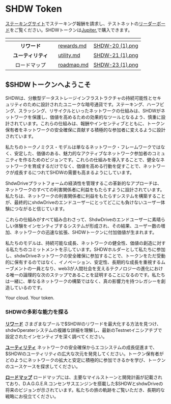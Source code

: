 # SHDW Token

[ステーキングサイト](https://testnet.shdwdrive.com)でステーキング報酬を請求し、テストネットの[リーダーボード](https://testnet.shdwdrive.com/status-dashboard)をご覧ください。SHDWトークンは[Jupiter.](https://jup.ag/swap/USDC-SHDW)で購入できます。

<table data-view="cards"><thead><tr><th></th><th align="center"></th><th align="center"></th><th data-hidden data-card-target data-type="content-ref"></th><th data-hidden data-card-cover data-type="files"></th></tr></thead><tbody><tr><td></td><td align="center"><strong>リワード</strong></td><td align="center"></td><td><a href="rewards.md">rewards.md</a></td><td><a href="../.gitbook/assets/SHDW-20 (1).png">SHDW-20 (1).png</a></td></tr><tr><td></td><td align="center"><strong>ユーティリティ</strong></td><td align="center"></td><td><a href="utility.md">utility.md</a></td><td><a href="../.gitbook/assets/SHDW-21 (1).png">SHDW-21 (1).png</a></td></tr><tr><td></td><td align="center">ロードマップ</td><td align="center"></td><td><a href="roadmap.md">roadmap.md</a></td><td><a href="../.gitbook/assets/SHDW-23 (1).png">SHDW-23 (1).png</a></td></tr></tbody></table>

## $SHDWトークンへようこそ

SHDWは、分散型データストレージインフラストラクチャの持続可能性とセキュリティのために設計されたユニークな暗号通貨です。ステーキング、ハーフビング、スラッシング、リサイクルといったネットワークの仕組みは、SHDWがネットワークを保護し、価値を高めるための効果的なツールとなるよう、慎重に設計されています。これらの仕組みは、報酬やインセンティブとともに、トークン保有者をネットワークの安全確保に貢献する積極的な参加者に変えるように設計されています。

私たちのトークノミクス・モデルは単なるネットワーク・フレームワークではなく、安定した、価値のある、魅力的なアクティブなネットワーク参加者のコミュニティを作るためのビジョンです。これらの仕組みを導入することで、健全なネットワークを育成するだけでなく、価値を高める行動を促すことで、ネットワークが成長するにつれてSHDWの需要も高まるようにしています。

ShdwDriveプラットフォームの経済性を管理するこの革新的なアプローチは、ネットワークのすべての利害関係者に利益をもたらすように設計されています。私たちは、ネットワークの利害関係者に利益をもたらすシステムを構築することが、最終的にshdwDriveのエンドユーザーにとってどこにも負けないユーザー体験につながると信じています。

これらの仕組みがすべて組み合わさって、ShdwDriveのエンドユーザーに素晴らしい体験をインセンティブするシステムが形成され、その結果、ユーザー数の増加、ネットワークの迅速な拡張、SHDWトークンに付加価値が生まれます。

私たちのモデルは、持続可能な成長、ネットワークの健全性、価値の創造に対する私たちのコミットメントを示しています。SHDWホルダーとして私たちに参加し、shdwDriveネットワークの安全確保に参加することで、トークンをただ受動的に保有するのではなく、イノベーション、安定性、長期的な成長を重視するムーブメントの一員となり、web3が人間社会を支えるテクノロジーの進化における唯一の論理的な次のステップであることを証明することになるのです。私たちは一緒に、単なるネットワークの構築ではなく、真の影響力を持つレガシーを創造しているのです。

Your cloud. Your token.

### SHDWの多彩な能力を探る

[**リワード**](rewards.md) さまざまなプールで$SHDWのリワードを最大化する方法を見つけ、shdwOperaterシステムの複雑な詳細を理解し、最新のTestnetイニシアチブで設定されたインセンティブを深く調べてください。

[**ユーティリティ**](utility.md) ネットワークの安全確保からエコシステムの成長促進まで、$SHDWのユーティリティの広大な次元を発見してください。トークン保有者がどのようにネットワークの拡大と安定に積極的に参加できるかを学び、トークンのユースケースを探求してください。

[**ロードマップ**](roadmap.md) ロードマップには、主要なマイルストーンと開発計画が記載されており、D.A.G.G.E.R.コンセンサスエンジンを搭載した$SHDWとshdwDriveの将来のビジョンが示されています。私たちの旅の軌跡をご覧いただき、長期的な戦略にお役立てください。
